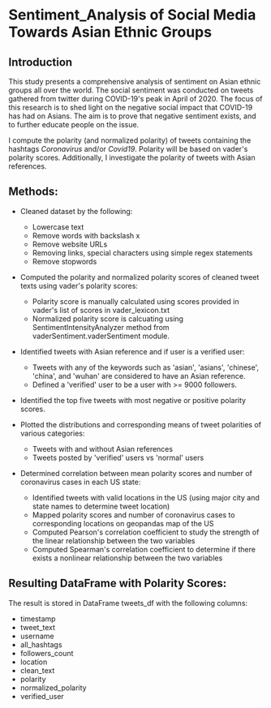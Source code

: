 # Sentiment_Analysis of Social Media Towards Asian Ethnic Groups

## Introduction
This study presents a comprehensive analysis of sentiment on Asian ethnic groups all over the world. The social sentiment was conducted on tweets gathered from twitter during COVID-19's peak in April of 2020. The focus of this research is to shed light on the negative social impact that COVID-19 has had on Asians. The aim is to prove that negative sentiment exists, and to further educate people on the issue.

I compute the polarity (and normalized polarity) of tweets containing the hashtags *Coronavirus* and/or *Covid19*. Polarity will be based on vader's polarity scores.
Additionally, I investigate the polarity of tweets with Asian references.



## Methods:
- Cleaned dataset by the following:
  - Lowercase text
  - Remove words with backslash x
  - Remove website URLs
  - Removing links, special characters using simple regex statements
  - Remove stopwords

- Computed the polarity and normalized polarity scores of cleaned tweet texts using vader's polarity scores:
  - Polarity score is manually calculated using scores provided in vader's list of scores in vader_lexicon.txt
  - Normalized polarity score is calcuating using SentimentIntensityAnalyzer method from vaderSentiment.vaderSentiment module.

- Identified tweets with Asian reference and if user is a verified user:
  - Tweets with any of the keywords such as 'asian', 'asians', 'chinese', 'china', and 'wuhan' are considered to have an Asian reference.
  - Defined a 'verified' user to be a user with >= 9000 followers.

- Identified the top five tweets with most negative or positive polarity scores.

- Plotted the distributions and corresponding means of tweet polarities of various categories:
  - Tweets with and without Asian references
  - Tweets posted by 'verified' users vs 'normal' users

- Determined correlation between mean polarity scores and number of coronavirus cases in each US state:
  - Identified tweets with valid locations in the US (using major city and state names to determine tweet location)
  - Mapped polarity scores and number of coronavirus cases to corresponding locations on geopandas map of the US
  - Computed Pearson's correlation coefficient to study the strength of the linear relationship between the two variables
  - Computed Spearman's correlation coefficient to determine if there exists a nonlinear relationship between the two variables



## Resulting DataFrame with Polarity Scores:
The result is stored in DataFrame tweets_df with the following columns:

- timestamp
- tweet_text
- username
- all_hashtags
- followers_count
- location
- clean_text
- polarity
- normalized_polarity
- verified_user

